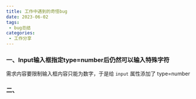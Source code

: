 ```yaml
---
title: 工作中遇到的奇怪bug
date: 2023-06-02
tags:
 - bug总结
categories: 
 - 工作分享
---
```

### 一、Input输入框指定type=number后仍然可以输入特殊字符
需求内容要限制输入框内容只能为数字，于是给 `input` 属性添加了 type=number

### 二、
